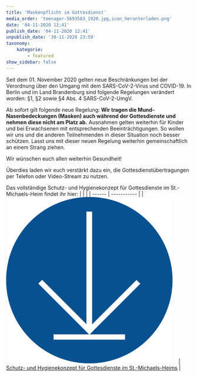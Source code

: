 ```yaml
---
title: 'Maskenpflicht im Gottesdienst'
media_order: 'teenager-5693583_1920.jpg,icon_herunterladen.png'
date: '04-11-2020 12:41'
publish_date: '04-11-2020 12:41'
unpublish_date: '30-11-2020 23:59'
taxonomy:
    kategorie:
        - featured
show_sidebar: false
---
```


Seit dem 01. November 2020 gelten neue Beschränkungen bei der Verordnung über den Umgang mit dem SARS-CoV-2-Virus
und COVID-19. In Berlin und im Land Brandenburg sind folgende Regelungen verändert worden:  §1, §2 sowie §4 Abs. 4 SARS-CoV-2-UmgV.

Ab sofort gilt folgende neue Regelung: **Wir tragen die Mund-Nasenbedeckungen (Masken) auch während der Gottesdienste und nehmen diese nicht am Platz ab.** Ausnahmen gelten weiterhin für Kinder und bei Erwachsenen mit entsprechenden Beeinträchtigungen. So wollen wir uns und die anderen Teilnehmenden in dieser Situation noch besser schützen. Lasst uns mit dieser neuen Regelung weiterhin gemeinschaftlich an einem Strang ziehen.
 
Wir wünschen euch allen weiterhin Gesundheit!
 
Überdies laden wir euch verstärkt dazu ein, die Gottesdienstübertragungen per Telefon oder Video-Stream zu nutzen.


Das vollständige Schutz- und Hygienekonzept für Gottesdienste im St.-Michaels-Heim findet ihr hier:
|  |  |
| ------ | ----------- |
| [![](icon_herunterladen.png?cropResize=100,100)](https://smh-gemeinden.de/schutz-und-hygienekonzept-bei-gottesdiensten-im-st-michaels-heim)<font color="white">.     .</font> | [Schutz- und Hygienekonzept für Gottesdienste im St.-Michaels-Heims](https://smh-gemeinden.de/schutz-und-hygienekonzept-bei-gottesdiensten-im-st-michaels-heim) |